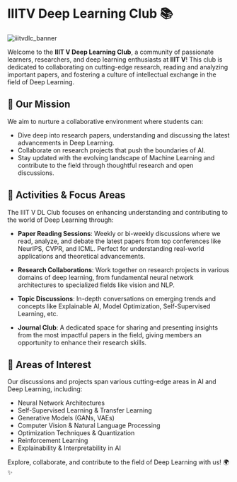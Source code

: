 # IIITV Deep Learning Club 📚

![iiitvdlc_banner](https://github.com/user-attachments/assets/df0e1203-b4ed-49e8-989b-33d4e72d56e8)

Welcome to the **IIIT V Deep Learning Club**, a community of passionate learners, researchers, and deep learning enthusiasts at **IIIT V**! This club is dedicated to collaborating on cutting-edge research, reading and analyzing important papers, and fostering a culture of intellectual exchange in the field of Deep Learning.

## 🎯 Our Mission
We aim to nurture a collaborative environment where students can:

- Dive deep into research papers, understanding and discussing the latest advancements in Deep Learning.
- Collaborate on research projects that push the boundaries of AI.
- Stay updated with the evolving landscape of Machine Learning and contribute to the field through thoughtful research and open discussions.

## 📖 Activities & Focus Areas
The IIIT V DL Club focuses on enhancing understanding and contributing to the world of Deep Learning through:

- **Paper Reading Sessions**: Weekly or bi-weekly discussions where we read, analyze, and debate the latest papers from top conferences like NeurIPS, CVPR, and ICML. Perfect for understanding real-world applications and theoretical advancements.
  
- **Research Collaborations**: Work together on research projects in various domains of deep learning, from fundamental neural network architectures to specialized fields like vision and NLP.

- **Topic Discussions**: In-depth conversations on emerging trends and concepts like Explainable AI, Model Optimization, Self-Supervised Learning, etc.

- **Journal Club**: A dedicated space for sharing and presenting insights from the most impactful papers in the field, giving members an opportunity to enhance their research skills.

## 🧠 Areas of Interest
Our discussions and projects span various cutting-edge areas in AI and Deep Learning, including:

- Neural Network Architectures
- Self-Supervised Learning & Transfer Learning
- Generative Models (GANs, VAEs)
- Computer Vision & Natural Language Processing
- Optimization Techniques & Quantization
- Reinforcement Learning
- Explainability & Interpretability in AI

  
Explore, collaborate, and contribute to the field of Deep Learning with us! 🌍✨
